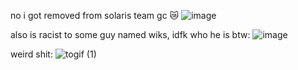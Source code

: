 no i got removed from solaris team gc 😿
![image](https://github.com/user-attachments/assets/98da7266-aeaf-4fad-bdaa-8b8494b90e59)


also is racist to some guy named wiks, idfk who he is btw:
![image](https://github.com/user-attachments/assets/ed000749-b029-4a67-b384-23d3636df763)

weird shit:
![togif (1)](https://github.com/user-attachments/assets/dce286b8-7145-4c3b-b8d6-9d823c63378d)
